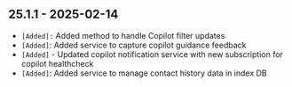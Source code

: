 ## 25.1.1 - 2025-02-14 ##

- `[Added]:` Added method to handle Copilot filter updates
- `[Added]`: Added service to capture copilot guidance feedback
- `[Added]` - Updated copilot notification service with new subscription for copilot healthcheck
- `[Added]`: Added service to manage contact history data in index DB